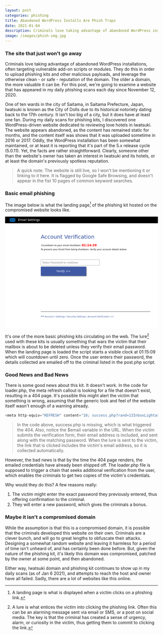 ```yaml
---
layout: post
categories: phishing
title: Abandoned WordPress Installs Are Phish Traps
date: 2021-01-04
description: Criminals love taking advantage of abandoned WordPress installations, often targeting vulnerable add-on scripts or modules, in order to upload phishing kits.
image: /images/phish-img.jpg
---
```


### The site that just won't go away

Criminals love taking advantage of abandoned WordPress installations, often targeting vulnerable add-on scripts or modules. They do this in order to upload phishing kits and other malicious payloads, and leverage the otherwise clean - or safe - reputation of the domain. The older a domain, the more valuable it can be. For this post, we're going to examine a website that has appeared in my daily phishing scans each day since November 12, 2020.

One of ten wards in the city of Saitama, in Saitama Prefecture, Japan, Iwatsuki is known as the City of Dolls due to its historical notoriety dating back to the 17th century. It isn't too big of a city, but it does have at least one fan. During my daily scans for phishing kits, I discovered one WordPress-driven website dedicated to reviewing love hotels in Iwatsuki. The website appears abandoned, as the content has remained static for months, and the content itself was shows that it was uploaded sometime in 2016 or 2017. Oddly, the WordPress installation has been somewhat maintained, or at least it is reporting that it's part of the 5.x release cycle (5.0.11). Yet, the facts are rather straightforward. Clearly, someone other than the website's owner has taken an interest in Iwatsuki and its hotels, or at least the domain's previously spotless reputation.

>A quick note: The website is still live, so I won't be mentioning it or linking to it here. It is flagged by Google Safe Browsing, and doesn't appear in the fist 10 pages of common keyword searches.

### Basic email phishing

The image below is what the landing page[^1] of the phishing kit hosted on the compromised website looks like.

![The hotel review website is still hosting an active phishing kit targeting email addresses][img1]

It's one of the more basic phishing kits circulating on the web. The lure[^2] used with these kits is usually something that wars the victim that their mailbox is about to be deleted unless they verify their email password. When the landing page is loaded the script starts a visible clock at 01:15:09 which will countdown until zero. Once the user enters their password, the details collected are emailed off to the criminal listed in the post.php script.

### Good News and Bad News

There is some good news about this kit. It doesn't work. In the code for loader.php, the meta refresh callout is looking for a file that doesn't exist, resulting in a 404 page. It's possible this might alert the victim that something is wrong, assuming that the generic look and feel of the website itself wasn't enough of a warning already.

```php
<meta http-equiv="REFRESH" content="10; success.php?rand=13InboxLightaspxn.1774256418&fid.4.1252899642&fid=1&fav.1&rand.13InboxLight.aspxn.1774256418&fid.1252899642&fid.1&fav.1&email=<?php echo $_GET['email']; ?>&.rand=13InboxLight.aspx?n=1774256418&fid=4#n=1252899642&fid=1&fav=1">
```

>In the code above, success.php is missing, which is what triggered the 404. Also, notice the $email variable in the URL. When the victim submits the verification form, their email address is included, and sent along with the matching password. When the lure is sent to the victim, the link that is clicked includes the victim's email address, so it is collected automatically.

However, the bad news is that by the time the 404 page renders, the emailed credentials have already been shipped off. The loader.php file is supposed to trigger a chain that seeks additional verification from the user, which enables the criminals to get two copies of the victim's credentials.

Why would they do this? A few reasons really:

1. The victim might enter the exact password they previously entered, thus offering confirmation to the criminal.
2. They will enter a new password, which gives the criminals a bonus.

### Maybe it isn't a compromised domain

While the assumption is that this is a compromised domain, it is possible that the criminals developed this website on their own. Criminals are a clever bunch, and will go to great lengths to obfuscate their attacks. Designing a somewhat random website and leaving it harmless for a period of time isn't unheard of, and has certainly been done before. But, given the nature of the phishing kit, it's likely this domain was compromised, patched by the owner at some point, and then abandoned.

Either way, Iwatsuki domain and phishing kit continues to show up in my daily scans (as of Jan 6 2021), and attempts to reach the host and owner have all failed. Sadly, there are a lot of websites like this online.

[^1]: A landing page is what is displayed when a victim clicks on a phishing link.
[^2]: A lure is what entices the victim into clicking the phishing link. Often this can be an alarming message sent via email or SMS, or a post on social media. The key is that the criminal has created a sense of urgency, alarm, or curiosity in the victim, thus getting them to commit to clicking the link.

[img1]: /images/posts/wp-phish-trap.png

